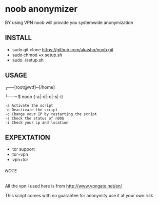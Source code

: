 # noob anonymizer
BY using VPN noob will provide you systemwide anonymization

## INSTALL

- sudo git clone https://github.com/akashq/noob.git
- sudo chmod +x setup.sh
- sudo ./setup.sh

## USAGE

┌──[root@wtf]─[/home]

└──╼ $ noob {-a|-d|-c|-s|-i}

	-a Activate the script	
	-d Deactivate the script
	-c Change your IP by restarting the script
	-s Check the status of n00b
	-i Check your ip and location
	
## EXPEXTATION

- tor support
- tor+vpn
- vpn+tor



###### NOTE
All the vpn i used here is from http://www.vpngate.net/en/

This script comes with no guarantee for anonymity use it at your own risk

